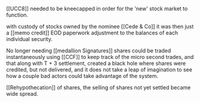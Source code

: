 [[UCC8]] needed to be kneecapped in order for the 'new' stock market to function.

with custody of stocks owned by the nominee [[Cede & Co]] it was then just a [[memo credit]] EOD paperwork adjustment to the balances of each individual security.

No longer needing [[medallion Signatures]] shares could be traded instantaneously using [[CCF]] to keep track of the micro second trades, and that along with T + 3 settlement, created a black hole where shares were credited, but not delivered, and it does not take a leap of imagination to see how a couple bad actors could take advantage of the system.

[[Rehypothecation]] of shares, the selling of shares not yet settled became wide spread.


